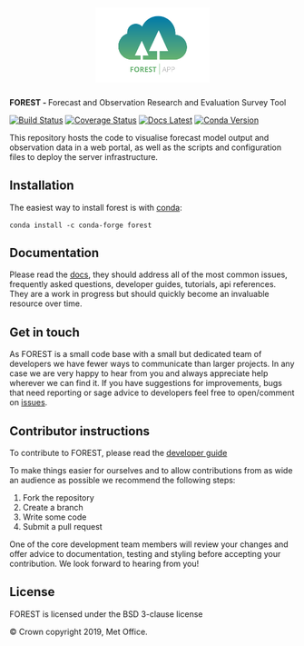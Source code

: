 <h1 align="center">
  <a href="https://forest-informaticslab.readthedocs.io/en/latest/" style="display: block; margin: 0 auto;">
   <img src="https://raw.githubusercontent.com/MetOffice/forest/master/forest-logo-small.png"
        style="max-width: 40%;" alt="FOREST"></a>
</h1>

<span><strong>FOREST - </strong> 
  Forecast and Observation Research and Evaluation Survey Tool
  </span>

[![Build Status](https://travis-ci.com/MetOffice/forest.svg?branch=master)](https://travis-ci.com/MetOffice/forest)
[![Coverage Status](https://coveralls.io/repos/github/MetOffice/forest/badge.svg?branch=master)](https://coveralls.io/github/MetOffice/forest?branch=master)
[![Docs Latest](https://img.shields.io/badge/docs-latest-blue)](https://forest-informaticslab.readthedocs.io/en/latest/)
[![Conda Version](https://img.shields.io/conda/vn/conda-forge/forest.svg)](https://anaconda.org/conda-forge/forest)

This repository hosts the code to visualise forecast model output and observation data in a web portal, as well as the scripts and configuration files to deploy the server infrastructure.


## Installation

The easiest way to install forest is with [conda](https://conda.io/miniconda.html):

    conda install -c conda-forge forest

## Documentation

Please read the [docs](https://forest-informaticslab.readthedocs.io), they
should address all of the most common issues, frequently asked questions, developer
guides, tutorials, api references. They are a work in progress but should
quickly become an invaluable resource over time.

## Get in touch

As FOREST is a small code base with a small but dedicated team of developers we have fewer ways to communicate than larger projects. In any case we are very happy to hear from you and always appreciate help wherever we can find it. If you have suggestions for improvements, bugs that need reporting or sage advice to developers feel free to open/comment on [issues](https://github.com/MetOffice/forest/issues).

## Contributor instructions

To contribute to FOREST, please read the [developer guide](https://forest-informaticslab.readthedocs.io/en/latest/guide.html)

To make things easier for ourselves and to allow contributions from as wide an audience as possible we recommend the following steps:

 1. Fork the repository
 1. Create a branch
 1. Write some code
 1. Submit a pull request
 
One of the core development team members will review your changes and offer advice to documentation, testing and styling before accepting your contribution. We look forward to hearing from you!


## License

FOREST is licensed under the BSD 3-clause license

© Crown copyright 2019, Met Office. 
